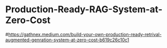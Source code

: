 # Production-Ready-RAG-System-at-Zero-Cost
#https://gathnex.medium.com/build-your-own-production-ready-retrival-augmented-genration-system-at-zero-cost-b619c26c10c1
